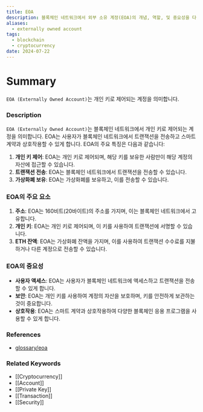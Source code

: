 ```yaml
---
title: EOA
description: 블록체인 네트워크에서 외부 소유 계정(EOA)의 개념, 역할, 및 중요성을 다룹니다.
aliases:
  - externally owned account
tags:
  - blockchain
  - cryptocurrency
date: 2024-07-22
---
```


# Summary

`EOA (Externally Owned Account)`는 개인 키로 제어되는 계정을 의미합니다.

### Description

`EOA (Externally Owned Account)`는 블록체인 네트워크에서 개인 키로 제어되는 계정을 의미합니다. EOA는 사용자가 블록체인 네트워크에서 트랜잭션을 전송하고 스마트 계약과 상호작용할 수 있게 합니다. EOA의 주요 특징은 다음과 같습니다:

1. **개인 키 제어**: EOA는 개인 키로 제어되며, 해당 키를 보유한 사람만이 해당 계정의 자산에 접근할 수 있습니다.
2. **트랜잭션 전송**: EOA는 블록체인 네트워크에서 트랜잭션을 전송할 수 있습니다.
3. **가상화폐 보유**: EOA는 가상화폐를 보유하고, 이를 전송할 수 있습니다.

### EOA의 주요 요소

1. **주소**: EOA는 160비트(20바이트)의 주소를 가지며, 이는 블록체인 네트워크에서 고유합니다.
2. **개인 키**: EOA는 개인 키로 제어되며, 이 키를 사용하여 트랜잭션에 서명할 수 있습니다.
3. **ETH 잔액**: EOA는 가상화폐 잔액을 가지며, 이를 사용하여 트랜잭션 수수료를 지불하거나 다른 계정으로 전송할 수 있습니다.

### EOA의 중요성

- **사용자 액세스**: EOA는 사용자가 블록체인 네트워크에 액세스하고 트랜잭션을 전송할 수 있게 합니다.
- **보안**: EOA는 개인 키를 사용하여 계정의 자산을 보호하며, 키를 안전하게 보관하는 것이 중요합니다.
- **상호작용**: EOA는 스마트 계약과 상호작용하여 다양한 블록체인 응용 프로그램을 사용할 수 있게 합니다.

### References

- [glossary/eoa](https://ethereum.org/en/glossary/#eoa)

### Related Keywords

- [[Cryptocurrency]]
- [[Account]]
- [[Private Key]]
- [[Transaction]]
- [[Security]]
